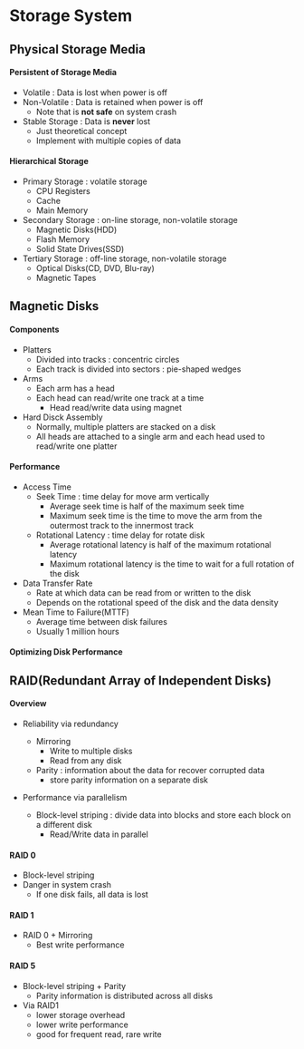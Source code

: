 # Storage System

## Physical Storage Media

#### Persistent of Storage Media
- Volatile : Data is lost when power is off
- Non-Volatile : Data is retained when power is off
  - Note that is **not safe** on system crash
- Stable Storage : Data is **never** lost
  - Just theoretical concept
  - Implement with multiple copies of data

#### Hierarchical Storage
- Primary Storage : volatile storage
  - CPU Registers
  - Cache
  - Main Memory
- Secondary Storage : on-line storage, non-volatile storage
  - Magnetic Disks(HDD)
  - Flash Memory
  - Solid State Drives(SSD)
- Tertiary Storage : off-line storage, non-volatile storage
  - Optical Disks(CD, DVD, Blu-ray)
  - Magnetic Tapes

## Magnetic Disks

#### Components
- Platters
  - Divided into tracks : concentric circles
  - Each track is divided into sectors : pie-shaped wedges
- Arms
  - Each arm has a head
  - Each head can read/write one track at a time
    - Head read/write data using magnet
- Hard Disck Assembly
  - Normally, multiple platters are stacked on a disk
  - All heads are attached to a single arm and each head used to read/write one platter

#### Performance
- Access Time
  - Seek Time : time delay for move arm vertically
    - Average seek time is half of the maximum seek time
    - Maximum seek time is the time to move the arm from the outermost track to the innermost track
  - Rotational Latency : time delay for rotate disk
    - Average rotational latency is half of the maximum rotational latency
    - Maximum rotational latency is the time to wait for a full rotation of the disk
- Data Transfer Rate
  - Rate at which data can be read from or written to the disk
  - Depends on the rotational speed of the disk and the data density
- Mean Time to Failure(MTTF)
  - Average time between disk failures
  - Usually 1 million hours

#### Optimizing Disk Performance

## RAID(Redundant Array of Independent Disks)

#### Overview
- Reliability via redundancy
  - Mirroring
    - Write to multiple disks
    - Read from any disk
  - Parity : information about the data for recover corrupted data
    - store parity information on a separate disk

- Performance via parallelism
  - Block-level striping : divide data into blocks and store each block on a different disk
    - Read/Write data in parallel

#### RAID 0
- Block-level striping
- Danger in system crash
  - If one disk fails, all data is lost
#### RAID 1
- RAID 0 + Mirroring
  - Best write performance
#### RAID 5
- Block-level striping + Parity
  - Parity information is distributed across all disks
- Via RAID1
  - lower storage overhead
  - lower write performance
  - good for frequent read, rare write